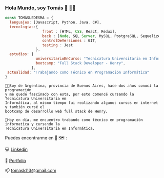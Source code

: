 ### Hola Mundo, soy Tomás 👋 👨‍💻

```javascript
const TOMÁSLEDESMA = {
  lenguajes: [Javascript, Python, Java, C#],
  tecnologias:{
                 front : [HTML, CSS, React, Redux], 
                 back : [Node, SQL Server, MySQL, PostgreSQL, Sequelize, Express], 
                 controlDeVersiones : GIT, 
                 testing : Jest
              },
  estudios: {
              universitarioEnCurso: "Tecnicatura Universitaria en Informática - UNGS",
              bootcamp: "Full Stack Developer - Henry",
            },
 actualidad: "Trabajando como Técnico en Programación Informática"
}
```
    👨‍💻Soy de Argentina, provincia de Buenos Aires, hace dos años conocí la programación
    y me quedé fascinado con esta, por esto comencé cursando la Tecnicatura Universitaria en 
    Informática, al mismo tiempo fui realizando algunos cursos en internet y también cursé el 
    bootcamp de desarrollo web full stack de Henry. 
    
    🚀Hoy en día, me encuentro trabando como técnico en programación informatica y cursando la 
    Tecnicatura Universitaria en Informática.
    
Puedes encontrarme en 📱 🗺️ :

💻 [Linkedin](https://www.linkedin.com/in/ptomasledesma/)

💼 [Portfolio](https://tomas-ledesma.vercel.app/)

📫 tomasld13@gmail.com
<!--
**tomasld13/tomasld13** is a ✨ _special_ ✨ repository because its `README.md` (this file) appears on your GitHub profile.

Here are some ideas to get you started:

- 🔭 I’m currently working on ...
- 🌱 I’m currently learning ...
- 👯 I’m looking to collaborate on ...
- 🤔 I’m looking for help with ...
- 💬 Ask me about ...
- 📫 How to reach me: ...
- 😄 Pronouns: ...
- ⚡ Fun fact: ...
-->
